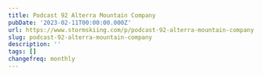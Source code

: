 ```yaml
---
title: Podcast 92 Alterra Mountain Company
pubDate: '2023-02-11T00:00:00.000Z'
url: https://www.stormskiing.com/p/podcast-92-alterra-mountain-company
slug: podcast-92-alterra-mountain-company
description: ''
tags: []
changefreq: monthly
---
```


<!-- Add post content below -->
